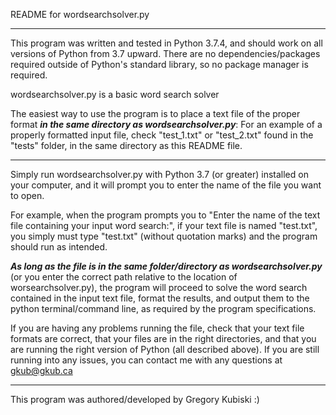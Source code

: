 README for wordsearchsolver.py

-----------------

This program was written and tested in Python 3.7.4, and should work on all versions of Python from 3.7 upward.
There are no dependencies/packages required outside of Python's standard library, so no package manager is required.

wordsearchsolver.py is a basic word search solver

The easiest way to use the program is to place a text file of the proper format ***in the same directory as wordsearchsolver.py***:
For an example of a properly formatted input file, check "test_1.txt" or "test_2.txt" found in the "tests" folder, in the same directory as this README file.

-----------------

Simply run wordsearchsolver.py with Python 3.7 (or greater) installed on your computer,
and it will prompt you to enter the name of the file you want to open. 

For example, when the program prompts you to "Enter the name of the text file containing your input word search:", if your text file is named "test.txt", you simply must type "test.txt" (without quotation marks) and the program should run as intended.

***As long as the file is in the same folder/directory as wordsearchsolver.py*** (or you enter the correct path relative to the location of worsearchsolver.py), the program will proceed to solve the word search contained in the input text file, format the results, and output them to the python terminal/command line, as required by the program specifications.

If you are having any problems running the file, check that your text file formats are correct, that your files are in the right directories, and that you are running the right version of Python (all described above). If you are still running into any issues, you can contact me with any questions at gkub@gkub.ca

----------------

This program was authored/developed by Gregory Kubiski :)